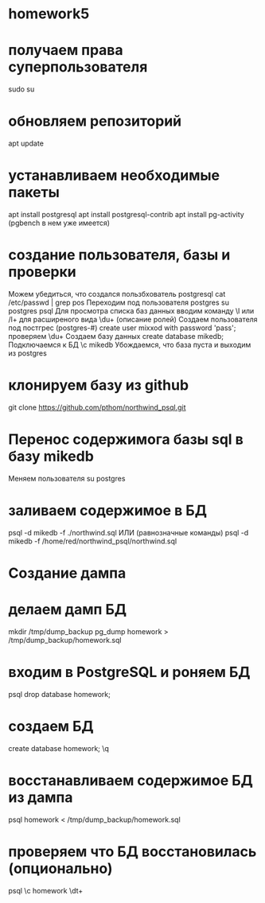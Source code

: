 # homework5


# получаем права суперпользователя
sudo su
# обновляем репозиторий 
apt update
# устанавливаем необходимые пакеты
apt install postgresql
apt install postgresql-contrib
apt install pg-activity (pgbench в нем уже имеется)
# создание пользователя, базы и проверки
Можем убедиться, что создался пользбхователь postgresql
cat /etc/passwd | grep pos
Переходим под пользователя postgres
su postgres
psql
Для просмотра списка баз данных вводим команду
\l или /l+ для расширеного вида
\du+ (описание ролей)
Создаем пользователя под постгрес (postgres-#)
create user mixxod with password 'pass';
проверяем 
\du+
Создаем базу данных
create database mikedb;
Подключаемся к БД
\c mikedb
Убождаемся, что база пуста и выходим из postgres
# клонируем базу из github
git clone https://github.com/pthom/northwind_psql.git
# Перенос содержимога базы sql в базу mikedb
Меняем пользователя
su postgres
# заливаем содержимое в БД
psql -d mikedb -f ./northwind.sql
ИЛИ (равнозначные команды)
psql -d mikedb -f /home/red/northwind_psql/northwind.sql
# Создание дампа
# делаем дамп БД
mkdir /tmp/dump_backup
pg_dump homework > /tmp/dump_backup/homework.sql
# входим в PostgreSQL и роняем БД 
psql
drop database homework;
# создаем БД
create database homework;
\q
# восстанавливаем содержимое БД из дампа
psql homework < /tmp/dump_backup/homework.sql
# проверяем что БД восстановилась (опционально)
psql
\c homework
\dt+
